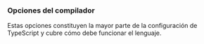 ### Opciones del compilador

Estas opciones constituyen la mayor parte de la configuración de TypeScript y cubre cómo debe funcionar el lenguaje.
